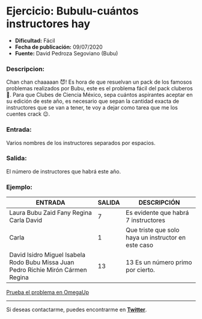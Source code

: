 # Ejercicio: Bubulu-cuántos instructores hay

- **Dificultad:** Fácil
- **Fecha de publicación:** 09/07/2020
- **Fuente:** David Pedroza Segoviano (Bubu)

### Descripcion:
Chan chan chaaaaan 😈! Es hora de que resuelvan un pack de los famosos problemas realizados por Bubu, este es el problema fácil del pack cluberos 🚀.
Para que Clubes de Ciencia México, sepa cuántos aspirantes aceptar en su edición de este año, es necesario que sepan la cantidad exacta de instructores que se van a tener, te voy a dejar como tarea que me los cuentes crack 😉.

### Entrada:
Varios nombres de los instructores separados por espacios.

### Salida:
El número de instructores que habrá este año.

### Ejemplo:
| **ENTRADA** | **SALIDA** | **DESCRIPCIÓN** |
| --- | --- | --- |
| Laura Bubu Zaid Fany Regina Carla David | 7 | Es evidente que habrá 7 instructores |
| Carla | 1 | Que triste que solo haya un instructor en este caso |
| David Isidro Miguel Isabela Rodo Bubu Missa Juan Pedro Richie Mirón Cármen Regina | 13 |13 Es un número primo por cierto.|

[Prueba el problema en OmegaUp](https://omegaup.com/arena/problem/El-perrito-que-quiere-un-hueso/#problems)

---

Si deseas contactarme, puedes encontrarme en **[Twitter](https://twitter.com/SebasTorresDev)**.